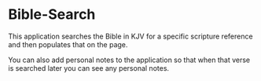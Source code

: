 # Bible-Search

This application searches the Bible in KJV for a specific scripture reference and then populates that on the page. 

You can also add personal notes to the application so that when that verse is searched later you can see any personal notes. 